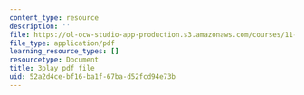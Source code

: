 ```yaml
---
content_type: resource
description: ''
file: https://ol-ocw-studio-app-production.s3.amazonaws.com/courses/11-384-malaysia-sustainable-cities-practicum-spring-2018/52a2d4cebf16ba1f67bad52fcd94e73b_AuSAXLGGnXU.pdf
file_type: application/pdf
learning_resource_types: []
resourcetype: Document
title: 3play pdf file
uid: 52a2d4ce-bf16-ba1f-67ba-d52fcd94e73b
---
```

